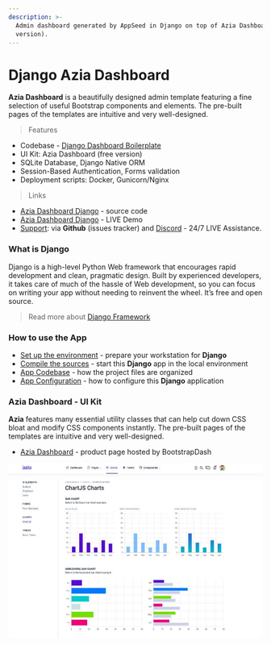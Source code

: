 ```yaml
---
description: >-
  Admin dashboard generated by AppSeed in Django on top of Azia Dashboard (free
  version).
---
```


# Django Azia Dashboard

**Azia Dashboard** is a beautifully designed admin template featuring a fine selection of useful Bootstrap components and elements. The pre-built pages of the templates are intuitive and very well-designed. 

> Features

* Codebase - [Django Dashboard Boilerplate](../../boilerplate-code/django-dashboard.md)
* UI Kit: Azia Dashboard \(free version\)  
* SQLite Database, Django Native ORM
* Session-Based Authentication, Forms validation
* Deployment scripts: Docker, Gunicorn/Nginx 

> Links

* [Azia Dashboard Django](https://github.com/app-generator/django-dashboard-azia) - source code
* [Azia Dashboard Django](https://django-dashboard-azia.appseed-srv1.com/) - LIVE Demo
* [Support](https://appseed.us/support):  via **Github** \(issues tracker\) and [Discord](https://discord.gg/fZC6hup) - 24/7 LIVE Assistance. 

### 

### What is Django

Django is a high-level Python Web framework that encourages rapid development and clean, pragmatic design. Built by experienced developers, it takes care of much of the hassle of Web development, so you can focus on writing your app without needing to reinvent the wheel. It’s free and open source.

> Read more about [Django Framework](../../content/what-is/django.md)



### How to use the App

* [Set up the environment](../../boilerplate-code/django-dashboard.md#environment-1) - prepare your workstation for **Django**
* [Compile the sources](../../boilerplate-code/django-dashboard.md#build-the-app-1) - start this **Django** app in the local environment
* [App Codebase](../../boilerplate-code/django-dashboard.md#app-codebase) - how the project files are organized
* [App Configuration](../../boilerplate-code/django-dashboard.md#app-configuration) - how to configure this **Django** application



### Azia Dashboard - UI Kit

**Azia** features many essential utility classes that can help cut down CSS bloat and modify CSS components instantly. The pre-built pages of the templates are intuitive and very well-designed.

* [Azia Dashboard](https://bit.ly/3m10jIM) - product page hosted by BootstrapDash

![Azia Dashboard - Free Bootstrap Template](../../.gitbook/assets/docs-azia-charts-screen.jpg)

